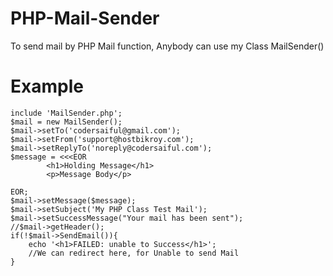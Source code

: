 # PHP-Mail-Sender
To send mail by PHP Mail function, Anybody can use my Class MailSender()

# Example
````
include 'MailSender.php';
$mail = new MailSender();
$mail->setTo('codersaiful@gmail.com');
$mail->setFrom('support@hostbikroy.com');
$mail->setReplyTo('noreply@codersaiful.com');
$message = <<<EOR
        <h1>Holding Message</h1>
        <p>Message Body</p>
        
EOR;
$mail->setMessage($message);
$mail->setSubject('My PHP Class Test Mail');
$mail->setSuccessMessage("Your mail has been sent");
//$mail->getHeader();
if(!$mail->SendEmail()){
    echo '<h1>FAILED: unable to Success</h1>';
    //We can redirect here, for Unable to send Mail
}
````
